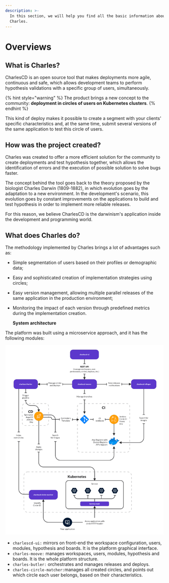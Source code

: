 ```yaml
---
description: >-
  In this section, we will help you find all the basic information about
  Charles.
---
```


# Overviews

## What is Charles?

CharlesCD is an open source tool that makes deployments more agile, continuous and safe, which allows development teams to perform hypothesis validations with a specific group of users, simultaneously.

{% hint style="warning" %}
The product brings a new concept to the community: **deployment in circles of users on Kubernetes clusters**.
{% endhint %}

This kind of deploy makes it possible to create a segment with your clients' specific characteristics and, at the same time, submit several versions of the same application to test this circle of users.

## How was the project created?

Charles was created to offer a more efficient solution for the community to create deployments and test hypothesis together, which allows the identification of errors and the execution of possible solution to solve bugs faster.

The concept behind the tool goes back to the theory proposed by the biologist Charles Darwin \(1809-1882\), in which evolution goes by the adaptation to a new environment. In the development's scenario, this evolution goes by constant improvements on the applications to build and test hypothesis in order to implement more reliable releases.

For this reason, we believe CharlesCD is the darwinism's application inside the development and programming world.

## What does Charles do?

The methodology implemented by Charles brings a lot of advantages such as:

* Simple segmentation of users based on their profiles or demographic data; 
* Easy and sophisticated creation of implementation strategies using circles;  
* Easy version management, allowing multiple parallel releases of the same application in the production environment; 
* Monitoring the impact of each version through predefined metrics during the implementation creation.

  **System architecture**

The platform was built using a microservice approach, and it has the following modules:

![Charles architecture](.gitbook/assets/arquitetura-charles-nova%20%283%29%20%281%29%20%281%29%20%281%29.png)

* `charlescd-ui:`  mirrors on front-end the workspace configuration, users, modules, hypothesis and boards. It is the platform graphical interface.  
* `charles-moove:` manages workspaces, users, modules, hypothesis and boards. It is the whole platform structure.   
* `charles-butler:` orchestrates and manages releases and deploys. 
* `charles-circle-matcher:`manages all created circles, and points out which circle each user belongs, based on their characteristics. 

